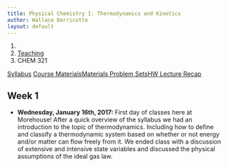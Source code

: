 ```yaml
---
title: Physical Chemistry I: Thermodynamics and Kinetics
author: Wallace Derricotte
layout: default
---
```


<ol class="breadcrumb">
  <li><a href="/"><i class="fa fa-home"></i></a></li>
  <li><a href="/teaching/">Teaching</a></li>
  <li class="active">CHEM 321</li>
</ol>

<div class="row">
<div class="col-xs-12">
<div class="btn-group btn-group-justified">
<a class="btn btn-default btn-success" href="{{site.baseurl}}/teaching/chem321f17/syllabus.pdf">
Syllabus</a>
<a class="btn btn-default btn-primary" href="{{site.baseurl}}/teaching/chem321f17/materials/"
>
<span class="hidden-xs">Course Materials</span><span class="visible-xs">Materials</span>
</a>
<a class="btn btn-default btn-warning" href="{{site.baseurl}}/teaching/chem321f17/problem_sets/">
<span class="hidden-xs">Problem Sets</span><span class="visible-xs">HW</span>
</a>
<a class="btn btn-default btn-info" href="{{site.baseurl}}/teaching/chem321f17/lecture_recap/">Lecture Recap</a>
</div>
</div>
</div>

## Week 1 ##
<ul class="fa-ul">
  <li><i class="fa-li fa fa-calendar-check-o"></i><b>Wednesday, January 16th, 2017:</b> First day of classes here at Morehouse! After a quick overview of the syllabus we had an introduction to the topic of thermodynamics. Including how to define and classify a thermodynamic system based on whether or not energy and/or matter can flow freely from it. We ended class with a discussion of extensive and intensive state variables and discussed the physical assumptions of the ideal gas law.</li>
</ul>
